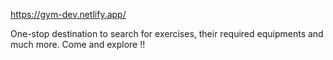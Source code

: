 https://gym-dev.netlify.app/

One-stop destination to search for exercises, their required equipments and much more. Come and explore !!
